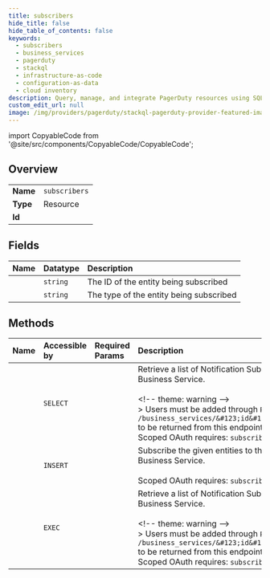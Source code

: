 ```yaml
---
title: subscribers
hide_title: false
hide_table_of_contents: false
keywords:
  - subscribers
  - business_services
  - pagerduty    
  - stackql
  - infrastructure-as-code
  - configuration-as-data
  - cloud inventory
description: Query, manage, and integrate PagerDuty resources using SQL
custom_edit_url: null
image: /img/providers/pagerduty/stackql-pagerduty-provider-featured-image.png
---
```


import CopyableCode from '@site/src/components/CopyableCode/CopyableCode';




## Overview
<table><tbody>
<tr><td><b>Name</b></td><td><code>subscribers</code></td></tr>
<tr><td><b>Type</b></td><td>Resource</td></tr>
<tr><td><b>Id</b></td><td><CopyableCode code="pagerduty.business_services.subscribers" /></td></tr>
</tbody></table>

## Fields
| Name | Datatype | Description |
|:-----|:---------|:------------|
| <CopyableCode code="subscriber_id" /> | `string` | The ID of the entity being subscribed |
| <CopyableCode code="subscriber_type" /> | `string` | The type of the entity being subscribed |
## Methods
| Name | Accessible by | Required Params | Description |
|:-----|:--------------|:----------------|:------------|
| <CopyableCode code="get_business_service_subscribers" /> | `SELECT` | <CopyableCode code="id" /> | Retrieve a list of Notification Subscribers on the Business Service.<br /><br />&lt;!-- theme: warning --&gt;<br />&gt; Users must be added through `POST /business_services/&#123;id&#125;/subscribers` to be returned from this endpoint.<br />Scoped OAuth requires: `subscribers.read`<br /> |
| <CopyableCode code="create_business_service_notification_subscribers" /> | `INSERT` | <CopyableCode code="id, data__subscribers" /> | Subscribe the given entities to the given Business Service.<br /><br />Scoped OAuth requires: `subscribers.write`<br /> |
| <CopyableCode code="_get_business_service_subscribers" /> | `EXEC` | <CopyableCode code="id" /> | Retrieve a list of Notification Subscribers on the Business Service.<br /><br />&lt;!-- theme: warning --&gt;<br />&gt; Users must be added through `POST /business_services/&#123;id&#125;/subscribers` to be returned from this endpoint.<br />Scoped OAuth requires: `subscribers.read`<br /> |
